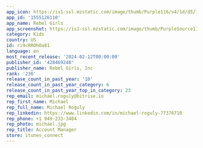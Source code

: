```yaml
---
app_icon: https://is1-ssl.mzstatic.com/image/thumb/Purple116/v4/1d/d5/77/1dd57733-ef19-a506-c74d-4d1c0a8504d9/AppIcon-0-0-1x_U007emarketing-0-10-0-85-220.png/1024x1024bb.png
app_id: '1555126110'
app_name: Rebel Girls
app_screenshot: https://is1-ssl.mzstatic.com/image/thumb/PurpleSource116/v4/1c/70/16/1c701652-83e6-f076-8801-a6de23ee4431/96a5c3d3-dfd9-4289-bbc4-5abc5dd681ec_Appstore_-_iPhone_6.5_-_01.jpg/1284x2778bb.png
category: Kids
country: US
id: ri9cRROhOa81
language: en
most_recent_release: '2024-02-12T00:00:00'
publisher_id: '428469248'
publisher_name: Rebel Girls, Inc
rank: '236'
release_count_in_past_year: '10'
release_count_in_past_year_category: 6
release_count_in_past_year_top_in_category: 23
rep_email: michael.roguly@bitrise.io
rep_first_name: Michael
rep_full_name: Michael Roguly
rep_linkedin: https://www.linkedin.com/in/michael-roguly-77376710
rep_phone: +1 949-233-3404
rep_photo: michael.jpg
rep_title: Account Manager
store: itunes_connect
---
```

